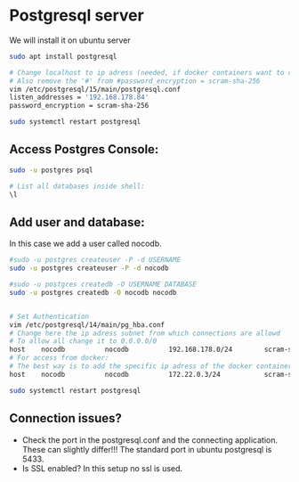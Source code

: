 # Postgresql server
We will install it on ubuntu server

```bash
sudo apt install postgresql 

# Change localhost to ip adress (needed, if docker containers want to connect)
# Also remove the '#' from #password_encryption = scram-sha-256
vim /etc/postgresql/15/main/postgresql.conf
listen_addresses = '192.168.178.84'
password_encryption = scram-sha-256

sudo systemctl restart postgresql
```

## Access Postgres Console:

```bash
sudo -u postgres psql

# List all databases inside shell:
\l
```

## Add user and database:
In this case we add a user called nocodb.
```bash
#sudo -u postgres createuser -P -d USERNAME
sudo -u postgres createuser -P -d nocodb

#sudo -u postgres createdb -O USERNAME DATABASE 
sudo -u postgres createdb -O nocodb nocodb 


# Set Authentication
vim /etc/postgresql/14/main/pg_hba.conf
# Change here the ip adress subnet from which connections are allowd
# To allow all change it to 0.0.0.0/0
host    nocodb          nocodb          192.168.178.0/24        scram-sha-256
# For access from docker:
# The best way is to add the specific ip adress of the docker container (docker inspect CONTAINER ID)
host    nocodb          nocodb          172.22.0.3/24           scram-sha-256 

sudo systemctl restart postgresql
```

## Connection issues?
- Check the port in the postgresql.conf and the connecting application. These can slightly differ!!! The standard port in ubuntu postgresql is 5433.
- Is SSL enabled? In this setup no ssl is used.
